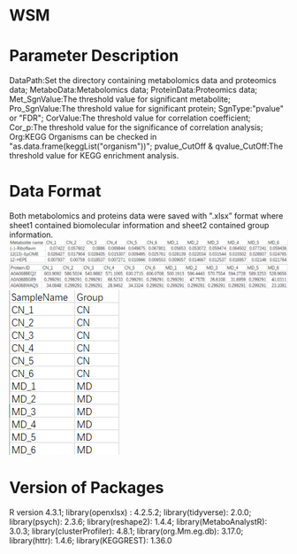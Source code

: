 # WSM
# Parameter Description
DataPath:Set the directory containing metabolomics data and proteomics data;
MetaboData:Metabolomics data;
ProteinData:Proteomics data;
Met_SgnValue:The threshold value for significant metabolite;
Pro_SgnValue:The threshold value for significant protein;
SgnType:"pvalue" or "FDR";
CorValue:The threshold value for correlation coefficient;
Cor_p:The threshold value for the significance of correlation analysis;
Org:KEGG Organisms can be checked in "as.data.frame(keggList("organism"))";
pvalue_CutOff & qvalue_CutOff:The threshold value for KEGG enrichment analysis.
# Data Format
Both metabolomics and proteins data were saved with ".xlsx” format where sheet1 contained biomolecular information and sheet2 contained group information.
![image](https://github.com/Food-Lipid-Sci-and-Tech-Innovation/WSM/blob/main/metabolomics%20data.png)
![image](https://github.com/Food-Lipid-Sci-and-Tech-Innovation/WSM/blob/main/proteomics%20data.png)
![image](https://github.com/Food-Lipid-Sci-and-Tech-Innovation/WSM/blob/main/group.png)
# Version of Packages
R version 4.3.1;
library(openxlsx) : 4.2.5.2;
library(tidyverse): 2.0.0;
library(psych): 2.3.6;
library(reshape2): 1.4.4;
library(MetaboAnalystR): 3.0.3;
library(clusterProfiler): 4.8.1;
library(org.Mm.eg.db): 3.17.0;
library(httr): 1.4.6;
library(KEGGREST): 1.36.0
